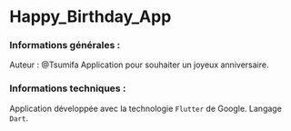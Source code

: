 # Happy_Birthday_App

### Informations générales :
Auteur : @Tsumifa
Application pour souhaiter un joyeux anniversaire.

### Informations techniques :
Application développée avec la technologie `Flutter` de Google. Langage `Dart`.
